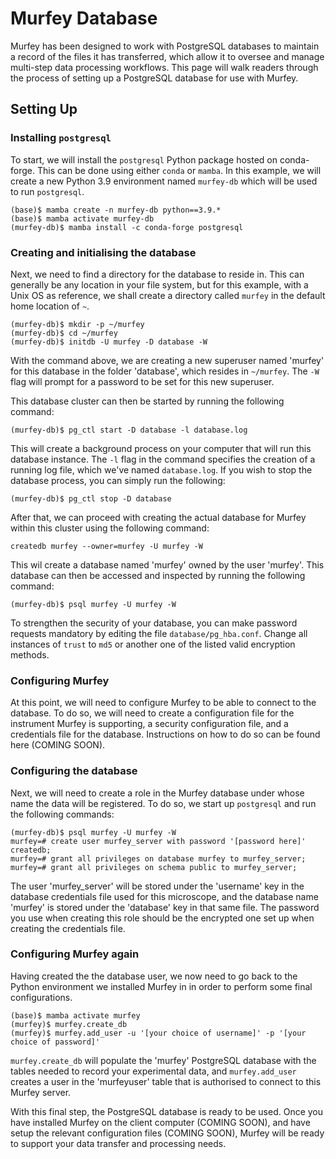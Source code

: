 # Murfey Database

Murfey has been designed to work with PostgreSQL databases to maintain a record of the files it has transferred, which allow it to oversee and manage multi-step data processing workflows. This page will walk readers through the process of setting up a PostgreSQL database for use with Murfey.

## Setting Up

### Installing `postgresql`

To start, we will install the `postgresql` Python package hosted on conda-forge. This can be done using either `conda` or `mamba`. In this example, we will create a new Python 3.9 environment named `murfey-db` which will be used to run `postgresql`.

```text
(base)$ mamba create -n murfey-db python==3.9.*
(base)$ mamba activate murfey-db
(murfey-db)$ mamba install -c conda-forge postgresql
```

### Creating and initialising the database

Next, we need to find a directory for the database to reside in. This can generally be any location in your file system, but for this example, with a Unix OS as reference, we shall create a directory called `murfey` in the default home location of `~`.

```text
(murfey-db)$ mkdir -p ~/murfey
(murfey-db)$ cd ~/murfey
(murfey-db)$ initdb -U murfey -D database -W
```

With the command above, we are creating a new superuser named 'murfey' for this database in the folder 'database', which resides in `~/murfey`. The `-W` flag will prompt for a password to be set for this new superuser.

This database cluster can then be started by running the following command:

```text
(murfey-db)$ pg_ctl start -D database -l database.log
```

This will create a background process on your computer that will run this database instance. The `-l` flag in the command specifies the creation of a running log file, which we've named `database.log`. If you wish to stop the database process, you can simply run the following:

```text
(murfey-db)$ pg_ctl stop -D database
```

After that, we can proceed with creating the actual database for Murfey within this cluster using the following command:

```text
createdb murfey --owner=murfey -U murfey -W
```

This wil create a database named 'murfey' owned by the user 'murfey'. This database can then be accessed and inspected by running the following command:

```text
(murfey-db)$ psql murfey -U murfey -W
```

To strengthen the security of your database, you can make password requests mandatory by editing the file `database/pg_hba.conf`. Change all instances of `trust` to `md5` or another one of the listed valid encryption methods.

### Configuring Murfey

At this point, we will need to configure Murfey to be able to connect to the database. To do so, we will need to create a configuration file for the instrument Murfey is supporting, a security configuration file, and a credentials file for the database. Instructions on how to do so can be found here (COMING SOON).

### Configuring the database

Next, we will need to create a role in the Murfey database under whose name the data will be registered. To do so, we start up `postgresql` and run the following commands:

```text
(murfey-db)$ psql murfey -U murfey -W
murfey=# create user murfey_server with password '[password here]' createdb;
murfey=# grant all privileges on database murfey to murfey_server;
murfey=# grant all privileges on schema public to murfey_server;
```

The user 'murfey_server' will be stored under the 'username' key in the database credentials file used for this microscope, and the database name 'murfey' is stored under the 'database' key in that same file. The password you use when creating this role should be the encrypted one set up when creating the credentials file.

### Configuring Murfey again

Having created the the database user, we now need to go back to the Python environment we installed Murfey in in order to perform some final configurations.

```text
(base)$ mamba activate murfey
(murfey)$ murfey.create_db
(murfey)$ murfey.add_user -u '[your choice of username]' -p '[your choice of password]'
```

`murfey.create_db` will populate the 'murfey' PostgreSQL database with the tables needed to record your experimental data, and `murfey.add_user` creates a user in the 'murfeyuser' table that is authorised to connect to this Murfey server.

With this final step, the PostgreSQL database is ready to be used. Once you have installed Murfey on the client computer (COMING SOON), and have setup the relevant configuration files (COMING SOON), Murfey will be ready to support your data transfer and processing needs.
